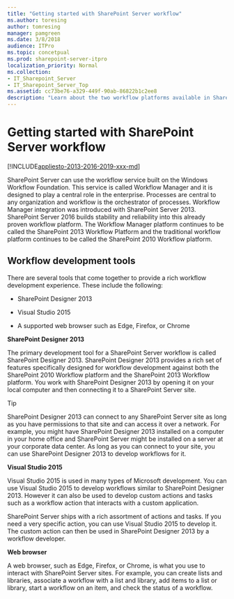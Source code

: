 ```yaml
---
title: "Getting started with SharePoint Server workflow"
ms.author: toresing
author: tomresing
manager: pamgreen
ms.date: 3/8/2018
audience: ITPro
ms.topic: concetpual
ms.prod: sharepoint-server-itpro
localization_priority: Normal
ms.collection:
- IT_Sharepoint_Server
- IT_Sharepoint_Server_Top
ms.assetid: cc73be76-a329-449f-90ab-86822b1c2ee8
description: "Learn about the two workflow platforms available in SharePoint Serverand the tools for working with them."
---
```


# Getting started with SharePoint Server workflow

[!INCLUDE[appliesto-2013-2016-2019-xxx-md](../includes/appliesto-2013-2016-2019-xxx-md.md)]
  
SharePoint Server can use the workflow service built on the Windows Workflow Foundation. This service is called Workflow Manager and it is designed to play a central role in the enterprise. Processes are central to any organization and workflow is the orchestrator of processes. Workflow Manager integration was introduced with SharePoint Server 2013. SharePoint Server 2016 builds stability and reliability into this already proven workflow platform. The Workflow Manager platform continues to be called the SharePoint 2013 Workflow Platform and the traditional workflow platform continues to be called the SharePoint 2010 Workflow platform.
  
## Workflow development tools

There are several tools that come together to provide a rich workflow development experience. These include the following:
  
- SharePoint Designer 2013
    
- Visual Studio 2015
    
- A supported web browser such as Edge, Firefox, or Chrome
    
 **SharePoint Designer 2013**
  
The primary development tool for a SharePoint Server workflow is called SharePoint Designer 2013. SharePoint Designer 2013 provides a rich set of features specifically designed for workflow development against both the SharePoint 2010 Workflow platform and the SharePoint 2013 Workflow platform. You work with SharePoint Designer 2013 by opening it on your local computer and then connecting it to a SharePoint Server site. 
  
> [!TIP]
> SharePoint Designer 2013 can connect to any SharePoint Server site as long as you have permissions to that site and can access it over a network. For example, you might have SharePoint Designer 2013 installed on a computer in your home office and SharePoint Server might be installed on a server at your corporate data center. As long as you can connect to your site, you can use SharePoint Designer 2013 to develop workflows for it. 
  
 **Visual Studio 2015**
  
Visual Studio 2015 is used in many types of Microsoft development. You can use Visual Studio 2015 to develop workflows similar to SharePoint Designer 2013. However it can also be used to develop custom actions and tasks such as a workflow action that interacts with a custom application. 
  
SharePoint Server ships with a rich assortment of actions and tasks. If you need a very specific action, you can use Visual Studio 2015 to develop it. The custom action can then be used in SharePoint Designer 2013 by a workflow developer. 
  
 **Web browser**
  
A web browser, such as Edge, Firefox, or Chrome, is what you use to interact with SharePoint Server sites. For example, you can create lists and libraries, associate a workflow with a list and library, add items to a list or library, start a workflow on an item, and check the status of a workflow. 
  

